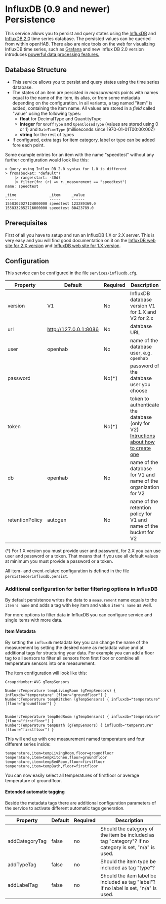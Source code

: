 # InfluxDB (0.9 and newer) Persistence

This service allows you to persist and query states using the [InfluxDB](https://www.influxdata.com/products/influxdb-overview/) and [InfluxDB 2.0](https://v2.docs.influxdata.com/v2.0/) time series database. The persisted values can be queried from within openHAB.
There also are nice tools on the web for visualizing InfluxDB time series, such as [Grafana](http://grafana.org/) and new Influx DB 2.0 version introduces [powerful data processing features.](https://docs.influxdata.com/influxdb/v2.0/process-data/get-started/)

## Database Structure

- This service allows you to persist and query states using the time series database.
- The states of an item are persisted in _measurements_ points with names equal to the name of the item, its alias, or from some metadata depending on the configuration. In all variants, a tag named "item" is added, containing the item name.
  All values are stored in a _field_ called "value" using the following types:
  - **float** for DecimalType and QuantityType
  - **integer** for `OnOffType` and `OpenClosedType` (values are stored using 0 or 1) and `DateTimeType` (milliseconds since 1970-01-01T00:00:00Z)
  - **string** for the rest of types
- If configured, extra tags for item category, label or type can be added fore each point.

Some example entries for an item with the name "speedtest" without any further configuration would look like this:

    > Query using Influx DB 2.0 syntax for 1.0 is different
    > from(bucket: "default")
        |> range(start: -30d)
        |> filter(fn: (r) => r._measurement == "speedtest")
    name: speedtest

    _time               _item     _value
    -----               -----     ------
    1558302027124000000 speedtest 123289369.0
    1558332852716000000 speedtest 80423789.0

## Prerequisites

First of all you have to setup and run an InfluxDB 1.X or 2.X server.
This is very easy and you will find good documentation on it on the
[InfluxDB web site for 2.X version](https://v2.docs.influxdata.com/v2.0/get-started/) and [InfluxDB web site for 1.X version](https://docs.influxdata.com/influxdb/v1.7/).

## Configuration

This service can be configured in the file `services/influxdb.cfg`.

| Property        | Default               | Required | Description                                                                                                                                               |
| --------------- | --------------------- | -------- | --------------------------------------------------------------------------------------------------------------------------------------------------------- |
| version         | V1                    | No       | InfluxDB database version V1 for 1.X and V2 for 2.x                                                                                                       |
| url             | http://127.0.0.1:8086 | No       | database URL                                                                                                                                              |
| user            | openhab               | No       | name of the database user, e.g. `openhab`                                                                                                                 |
| password        |                       | No(\*)   | password of the database user you choose                                                                                                                  |
| token           |                       | No(\*)   | token to authenticate the database (only for V2) [Intructions about how to create one](https://v2.docs.influxdata.com/v2.0/security/tokens/create-token/) |
| db              | openhab               | No       | name of the database for V1 and name of the organization for V2                                                                                           |
| retentionPolicy | autogen               | No       | name of the retention policy for V1 and name of the bucket for V2                                                                                         |

(\*) For 1.X version you must provide user and password, for 2.X you can use user and password or a token. That means
that if you use all default values at minimum you must provide a password or a token.

All item- and event-related configuration is defined in the file `persistence/influxdb.persist`.

### Additional configuration for better filtering options in InfluxDB

By default persistence writes the data to a `measurement` name equals to the `item's name` and adds a tag with key item and value `item's name` as well.

For more options to filter data in InfluxDB you can configure service and single items with more data.

#### Item Metadata

By setting the `influxdb` metadata key you can change the name of the measurement by setting the desired name as metadata value and at additional tags for structuring your data. For example you can add a floor tag to all sensors to filter all sensors from first floor or combine all temperature sensors into one measurement.

The item configuration will look like this:

```
Group:Number:AVG gTempSensors

Number:Temperature tempLivingRoom (gTempSensors) { influxdb="temperature" [floor="groundfloor"] }
Number:Temperature tempKitchen (gTempSensors) { influxdb="temperature" [floor="groundfloor"] }


Number:Temperature tempBedRoom (gTempSensors) { influxdb="temperature" [floor="firstfloor"] }
Number:Temperature tempBath (gTempSensors) { influxdb="temperature" [floor="firstfloor"] }

```

This will end up with one measurement named temperature and four different series inside:

```
temperature,item=tempLivingRoom,floor=groundfloor
temperature,item=tempKitchen,floor=groundfloor
temperature,item=tempBedRoom,floor=firstfloor
temperature,item=tempBath,floor=firstfloor
```

You can now easily select all temperatures of firstfloor or average temperature of groundfloor.

#### Extended automatic tagging

Beside the metadata tags there are additional configuration parameters of the service to activate different automatic tags generation.

| Property       | Default | Required | Description                                                                                          |
| -------------- | ------- | -------- | ---------------------------------------------------------------------------------------------------- |
| addCategoryTag | false   | no       | Should the category of the item be included as tag "category"? If no category is set, "n/a" is used. |
| addTypeTag     | false   | no       | Should the item type be included as tag "type"?                                                      |
| addLabelTag    | false   | no       | Should the item label be included as tag "label"? If no label is set, "n/a" is used.                 |
